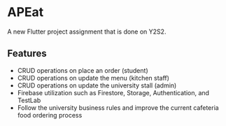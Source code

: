 # APEat

A new Flutter project assignment that is done on Y2S2.

## Features
- CRUD operations on place an order (student)
- CRUD operations on update the menu (kitchen staff)
- CRUD operations on update the university stall (admin)
- Firebase utilization such as Firestore, Storage, Authentication, and TestLab
- Follow the university business rules and improve the current cafeteria food ordering process
